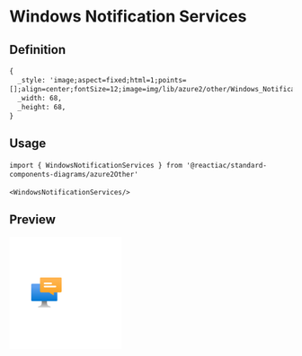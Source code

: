 # Windows Notification Services

## Definition

```
{
  _style: 'image;aspect=fixed;html=1;points=[];align=center;fontSize=12;image=img/lib/azure2/other/Windows_Notification_Services.svg;strokeColor=none;',
  _width: 68,
  _height: 68,
}
```

## Usage

```
import { WindowsNotificationServices } from '@reactiac/standard-components-diagrams/azure2Other'

<WindowsNotificationServices/>
```

## Preview

<img src="./windows-notification-services.png" width="200"/>
